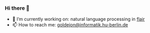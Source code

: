 ### Hi there 👋


- 🔭 I’m currently working on: natural language processing in [flair](https://github.com/flairNLP/flair)
- 📫 How to reach me: [goldejon@informatik.hu-berlin.de](mailto:goldejon@informatik.hu-berlin.de)
